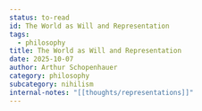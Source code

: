 ```yaml
---
status: to-read
id: The World as Will and Representation
tags:
  - philosophy
title: The World as Will and Representation
date: 2025-10-07
author: Arthur Schopenhauer
category: philosophy
subcategory: nihilism
internal-notes: "[[thoughts/representations]]"
---
```

